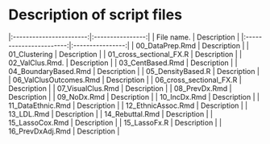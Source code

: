 # Description of script files

|:-----------------------:|:----------------:|
| File name.              | Description      |
|:-----------------------:|:----------------:|
| 00_DataPrep.Rmd         | Description      |
| 01_Clustering           | Description |
| 01_cross_sectional_FX.R | Description |
| 02_ValClus.Rmd.         | Description |
| 03_CentBased.Rmd        | Description |
| 04_BoundaryBased.Rmd    | Description |
| 05_DensityBased.R       | Description |
| 06_ValClusOutcomes.Rmd  | Description |
| 06_cross_sectional_FX.R | Description |
| 07_VisualClus.Rmd       | Description |
| 08_PrevDx.Rmd           | Description |
| 09_NoDx.Rmd             | Description |
| 10_IncDx.Rmd            | Description |
| 11_DataEthnic.Rmd       | Description |
| 12_EthnicAssoc.Rmd      | Description |
| 13_LDL.Rmd              | Description |
| 14_Rebuttal.Rmd         | Description |
| 15_LassoCox.Rmd         | Description |
| 15_LassoFx.R            | Description |
| 16_PrevDxAdj.Rmd        | Description |